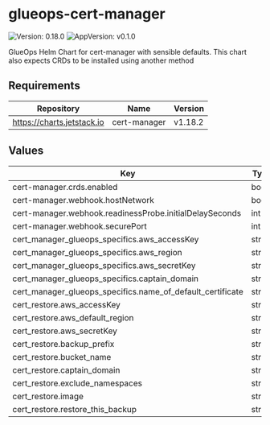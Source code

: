 # glueops-cert-manager

![Version: 0.18.0](https://img.shields.io/badge/Version-0.18.0-informational?style=flat-square) ![AppVersion: v0.1.0](https://img.shields.io/badge/AppVersion-v0.1.0-informational?style=flat-square)

GlueOps Helm Chart for cert-manager with sensible defaults. This chart also expects CRDs to be installed using another method

## Requirements

| Repository | Name | Version |
|------------|------|---------|
| https://charts.jetstack.io | cert-manager | v1.18.2 |

## Values

| Key | Type | Default | Description |
|-----|------|---------|-------------|
| cert-manager.crds.enabled | bool | `true` |  |
| cert-manager.webhook.hostNetwork | bool | `true` |  |
| cert-manager.webhook.readinessProbe.initialDelaySeconds | int | `120` |  |
| cert-manager.webhook.securePort | int | `10750` |  |
| cert_manager_glueops_specifics.aws_accessKey | string | `"nil"` |  |
| cert_manager_glueops_specifics.aws_region | string | `"nil"` |  |
| cert_manager_glueops_specifics.aws_secretKey | string | `"nil"` |  |
| cert_manager_glueops_specifics.captain_domain | string | `"nil"` |  |
| cert_manager_glueops_specifics.name_of_default_certificate | string | `"nil"` |  |
| cert_restore.aws_accessKey | string | `"nil"` |  |
| cert_restore.aws_default_region | string | `"nil"` |  |
| cert_restore.aws_secretKey | string | `"nil"` |  |
| cert_restore.backup_prefix | string | `"nil"` |  |
| cert_restore.bucket_name | string | `"nil"` |  |
| cert_restore.captain_domain | string | `"nil"` |  |
| cert_restore.exclude_namespaces | string | `"nil"` |  |
| cert_restore.image | string | `"nil"` |  |
| cert_restore.restore_this_backup | string | `"nil"` |  |
